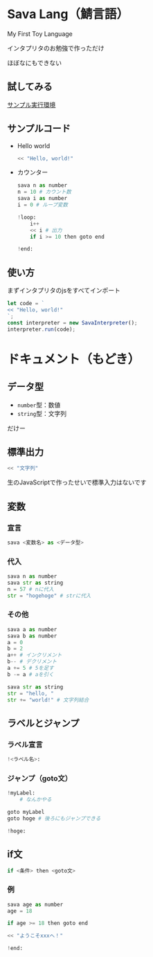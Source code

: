 # Sava Lang（鯖言語）

My First Toy Language

インタプリタのお勉強で作っただけ

ほぼなにもできない

## 試してみる

[サンプル実行環境](https://ess2021.github.io/sava-lang/docs/exe.html)

## サンプルコード

- Hello world
  ```py
  << "Hello, world!"
  ```
- カウンター
  ```py
  sava n as number
  n = 10 # カウント数
  sava i as number
  i = 0 # ループ変数

  !loop:
      i++
      << i # 出力
      if i >= 10 then goto end

  !end:
  ```

## 使い方
まずインタプリタのjsをすべてインポート

```javascript
let code = `
<< "Hello, world!"
`;
const interpreter = new SavaInterpreter();
interpreter.run(code);
```

# ドキュメント（もどき）

## データ型

- `number`型：数値
- `string`型：文字列

だけー

## 標準出力

```py
<< "文字列"
```

生のJavaScriptで作ったせいで標準入力はないです

## 変数

### 宣言

```py
sava <変数名> as <データ型>
```

### 代入

```py
sava n as number
sava str as string
n = 57 # nに代入
str = "hogehoge" # strに代入
```

### その他

```py
sava a as number
sava b as number
a = 0
b = 2
a++ # インクリメント
b-- # デクリメント
a += 5 # 5を足す
b -= a # aを引く

sava str as string
str = "hello, "
str += "world!" # 文字列結合
```

## ラベルとジャンプ

### ラベル宣言

```py
!<ラベル名>:
```

### ジャンプ（goto文）

```py
!myLabel:
    # なんかやる

goto myLabel
goto hoge # 後ろにもジャンプできる

!hoge:
```

## if文

```py
if <条件> then <goto文>
```

### 例

```py
sava age as number
age = 18

if age >= 18 then goto end

<< "ようこそxxxへ！"

!end:
```
